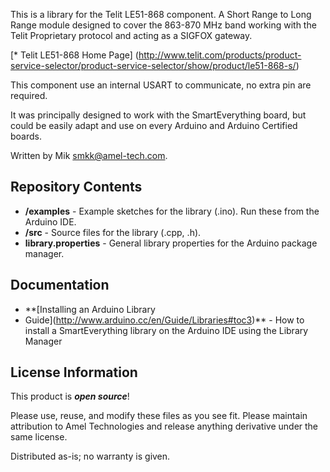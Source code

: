 This is a library for the Telit LE51-868 component.
A Short Range to Long Range module designed to cover the 863-870 MHz band
working with the Telit Proprietary protocol and acting as a SIGFOX gateway.

[* Telit LE51-868 Home Page]
(http://www.telit.com/products/product-service-selector/product-service-selector/show/product/le51-868-s/)

This component use an internal USART to communicate, no extra pin are required.

It was principally designed to work with the SmartEverything board, but could
be easily adapt and use on every Arduino and Arduino Certified boards.

Written by Mik <smkk@amel-tech.com>.  

Repository Contents
-------------------

* **/examples** - Example sketches for the library (.ino). Run these from the Arduino IDE. 
* **/src** - Source files for the library (.cpp, .h).
* **library.properties** - General library properties for the Arduino package manager.

Documentation
--------------

* **[Installing an Arduino Library
* Guide](http://www.arduino.cc/en/Guide/Libraries#toc3)** - How to install a SmartEverything library on the Arduino IDE using the Library Manager


License Information
-------------------

This product is _**open source**_! 

Please use, reuse, and modify these files as you see fit. Please maintain
attribution to Amel Technologies and release anything derivative under the same license.

Distributed as-is; no warranty is given.
